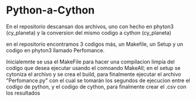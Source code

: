 # Python-a-Cython
En el repositorio descansan dos archivos, uno con hecho en phyton3 (cy_planeta) y la conversion del mismo codigo a cython (cy_planeta)

en el repositorio encontramos 3 codigos más, un Makefile, un Setup y un codigo en phyton3 llamado Perfomance.

Inicialemnte se usa el MakeFile para hacer una compilacion limpia del codigo que desea ejecutar usando el comoando MakeAll; 
en el setup se cytoniza el archivo y se crea el build, para finalmente ejecutar el archivo "Perfomance.py" con el cual se tomarán los segundos
de ejecucion entre el codigo de python, y el codigo de cython, para finalmente crear el .csv con los resultados
